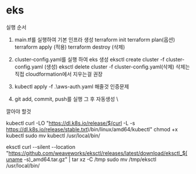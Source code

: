 # eks

실행 순서

1. main.tf를 실행하여 기본 인프라 생성
    terraform init
    terraform plan(옵션)
    terraform apply (적용)
    terraform destroy (삭제)

2. cluster-config.yaml를 실행 하여 eks 생성
    eksctl create cluster -f cluster-config.yaml (생성)
    eksctl delete cluster -f cluster-config.yaml(삭제)
    삭제는 직접 cloudformation에서 지우는걸 권장


3. kubectl apply -f .\aws-auth.yaml 해줄것
    인증문제

4. git add, commit, push를 실행 그 후 자동생성 \


깔아야 할것

kubectl
curl -LO "https://dl.k8s.io/release/$(curl -L -s https://dl.k8s.io/release/stable.txt)/bin/linux/amd64/kubectl"
chmod +x kubectl
sudo mv kubectl /usr/local/bin/

eksctl
curl --silent --location "https://github.com/weaveworks/eksctl/releases/latest/download/eksctl_$(uname -s)_amd64.tar.gz" | tar xz -C /tmp
sudo mv /tmp/eksctl /usr/local/bin/
